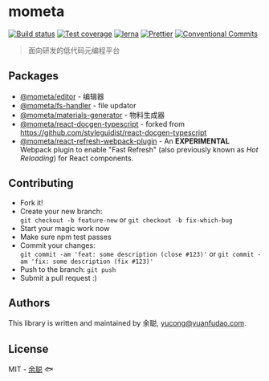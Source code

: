 # mometa

[![Build status](https://img.shields.io/travis/余聪/mometa/master.svg?style=flat-square)](https://travis-ci.com/余聪/mometa)
[![Test coverage](https://img.shields.io/codecov/c/github/余聪/mometa.svg?style=flat-square)](https://codecov.io/github/余聪/mometa?branch=master)
[![lerna](https://img.shields.io/badge/maintained%20with-lerna-cc00ff.svg?style=flat-square)](https://lernajs.io/)
[![Prettier](https://img.shields.io/badge/code_style-prettier-ff69b4.svg?style=flat-square)](https://prettier.io/)
[![Conventional Commits](https://img.shields.io/badge/Conventional%20Commits-1.0.0-yellow.svg?style=flat-square)](https://conventionalcommits.org)

> 面向研发的低代码元编程平台

## Packages

- [@mometa/editor](packages/editor) - 编辑器
- [@mometa/fs-handler](packages/fs-handler) - file updator
- [@mometa/materials-generator](packages/materials-generator) - 物料生成器
- [@mometa/react-docgen-typescript](packages/react-docgen-typescript) - forked from https://github.com/styleguidist/react-docgen-typescript
- [@mometa/react-refresh-webpack-plugin](packages/react-refresh-webpack-plugin) - An **EXPERIMENTAL** Webpack plugin to enable "Fast Refresh" (also previously known as _Hot Reloading_) for React components.

## Contributing

- Fork it!
- Create your new branch:\
  `git checkout -b feature-new` or `git checkout -b fix-which-bug`
- Start your magic work now
- Make sure npm test passes
- Commit your changes:\
  `git commit -am 'feat: some description (close #123)'` or `git commit -am 'fix: some description (fix #123)'`
- Push to the branch: `git push`
- Submit a pull request :)

## Authors

This library is written and maintained by 余聪, <a href="mailto:yucong@yuanfudao.com">yucong@yuanfudao.com</a>.

## License

MIT - [余聪](https://github.com/余聪) 🐟
